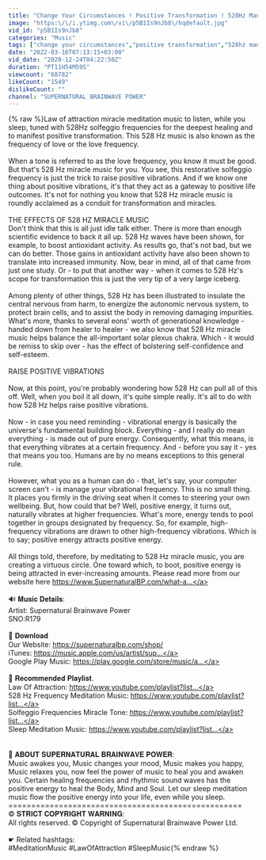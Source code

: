 ```yaml
---
title: "Change Your Circumstances ! Positive Transformation ! 528Hz Manifest Miracles ! Sleep Meditation"
image: "https:\/\/i.ytimg.com\/vi\/p5B1Is9nJb8\/hqdefault.jpg"
vid_id: "p5B1Is9nJb8"
categories: "Music"
tags: ["change your circumstances","positive transformation","528hz manifest miracles"]
date: "2022-03-16T07:13:15+03:00"
vid_date: "2020-12-24T04:22:50Z"
duration: "PT11H54M59S"
viewcount: "68782"
likeCount: "1549"
dislikeCount: ""
channel: "SUPERNATURAL BRAINWAVE POWER"
---
```

{% raw %}Law of attraction miracle meditation music to listen, while you sleep, tuned with 528Hz solfeggio frequencies for the deepest healing and to manifest positive transformation. This 528 Hz music is also known as the frequency of love or the love frequency.<br /><br />When a tone is referred to as the love frequency, you know it must be good. But that's 528 Hz miracle music for you. You see, this restorative solfeggio frequency is just the trick to raise positive vibrations. And if we know one thing about positive vibrations, it's that they act as a gateway to positive life outcomes. It's not for nothing you know that 528 Hz miracle music is roundly acclaimed as a conduit for transformation and miracles.<br /><br />THE EFFECTS OF 528 HZ MIRACLE MUSIC<br />Don't think that this is all just idle talk either. There is more than enough scientific evidence to back it all up. 528 Hz waves have been shown, for example, to boost antioxidant activity. As results go, that's not bad, but we can do better. Those gains in antioxidant activity have also been shown to translate into increased immunity. Now, bear in mind, all of that came from just one study. Or - to put that another way - when it comes to 528 Hz's scope for transformation this is just the very tip of a very large iceberg.<br /><br />Among plenty of other things, 528 Hz has been illustrated to insulate the central nervous from harm, to energize the autonomic nervous system, to protect brain cells, and to assist the body in removing damaging impurities. What's more, thanks to several eons' worth of generational knowledge - handed down from healer to healer - we also know that 528 Hz miracle music helps balance the all-important solar plexus chakra. Which - it would be remiss to skip over - has the effect of bolstering self-confidence and self-esteem.<br /><br />RAISE POSITIVE VIBRATIONS<br /><br />Now, at this point, you're probably wondering how 528 Hz can pull all of this off. Well, when you boil it all down, it's quite simple really. It's all to do with how 528 Hz helps raise positive vibrations.<br /><br />Now - in case you need reminding - vibrational energy is basically the universe's fundamental building block. Everything - and I really do mean everything - is made out of pure energy. Consequently, what this means, is that everything vibrates at a certain frequency. And - before you say it - yes that means you too. Humans are by no means exceptions to this general rule.<br /><br />However, what you as a human can do - that, let's say, your computer screen can't - is manage your vibrational frequency. This is no small thing. It places you firmly in the driving seat when it comes to steering your own wellbeing. But, how could that be? Well, positive energy, it turns out, naturally vibrates at higher frequencies. What's more, energy tends to pool together in groups designated by frequency. So, for example, high-frequency vibrations are drawn to other high-frequency vibrations. Which is to say; positive energy attracts positive energy.<br /><br />All things told, therefore, by meditating to 528 Hz miracle music, you are creating a virtuous circle. One toward which, to boot, positive energy is being attracted in ever-increasing amounts. Please read more from our website here <a rel="nofollow" target="blank" href="https://www.SupernaturalBP.com/what-a...">https://www.SupernaturalBP.com/what-a...</a>  <br /><br />🔊 𝐌𝐮𝐬𝐢𝐜 𝐃𝐞𝐭𝐚𝐢𝐥𝐬:<br />Artist: Supernatural Brainwave Power<br />SNO:R179<br /><br />🎼 𝐃𝐨𝐰𝐧𝐥𝐨𝐚𝐝<br />Our Website: <a rel="nofollow" target="blank" href="https://supernaturalbp.com/shop/">https://supernaturalbp.com/shop/</a><br />iTunes: <a rel="nofollow" target="blank" href="https://music.apple.com/us/artist/sup...">https://music.apple.com/us/artist/sup...</a><br />Google Play Music: <a rel="nofollow" target="blank" href="https://play.google.com/store/music/a...">https://play.google.com/store/music/a...</a><br /><br />📢 𝐑𝐞𝐜𝐨𝐦𝐦𝐞𝐧𝐝𝐞𝐝 𝐏𝐥𝐚𝐲𝐥𝐢𝐬𝐭.<br />Law Of Attraction: <a rel="nofollow" target="blank" href="https://www.youtube.com/playlist?list...">https://www.youtube.com/playlist?list...</a><br />528 Hz Frequency Meditation Music: <a rel="nofollow" target="blank" href="https://www.youtube.com/playlist?list...">https://www.youtube.com/playlist?list...</a><br />Solfeggio Frequencies Miracle Tone: <a rel="nofollow" target="blank" href="https://www.youtube.com/playlist?list...">https://www.youtube.com/playlist?list...</a><br />Sleep Meditation Music: <a rel="nofollow" target="blank" href="https://www.youtube.com/playlist?list...">https://www.youtube.com/playlist?list...</a><br /><br /><br />📒 𝐀𝐁𝐎𝐔𝐓 𝐒𝐔𝐏𝐄𝐑𝐍𝐀𝐓𝐔𝐑𝐀𝐋 𝐁𝐑𝐀𝐈𝐍𝐖𝐀𝐕𝐄 𝐏𝐎𝐖𝐄𝐑:<br />Music awakes you, Music changes your mood, Music makes you happy, Music relaxes you, now feel the power of music to heal you and awaken you. Certain healing frequencies and rhythmic sound waves has the positive energy to heal the Body, Mind and Soul. Let our sleep meditation music flow the positive energy into your life, even while you sleep.<br />===================================================<br />©️ 𝐒𝐓𝐑𝐈𝐂𝐓 𝐂𝐎𝐏𝐘𝐑𝐈𝐆𝐇𝐓 𝐖𝐀𝐑𝐍𝐈𝐍𝐆:<br />All rights reserved. © Copyright of Supernatural Brainwave Power Ltd.<br /><br />☛ Related hashtags:<br />#MeditationMusic #LawOfAttraction #SleepMusic{% endraw %}
